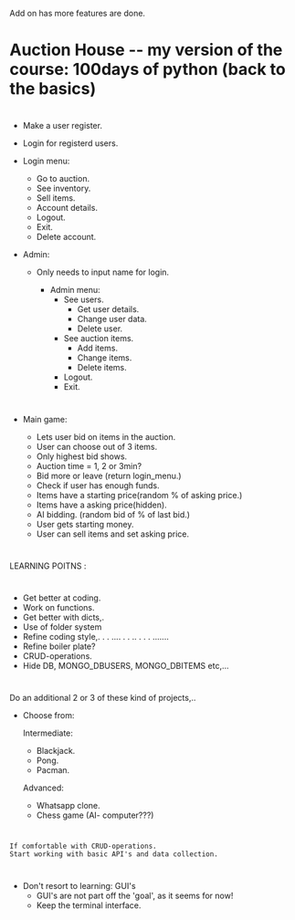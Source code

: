 Add on has more features are done.

#

# Auction House -- my version of the course: 100days of python (back to the basics)

#

- Make a user register.
- Login for registerd users.
- Login menu:

  - Go to auction.
  - See inventory.
  - Sell items.
  - Account details.
  - Logout.
  - Exit.
  - Delete account.

- Admin:

  - Only needs to input name for login.

    - Admin menu:
      - See users.
        - Get user details.
        - Change user data.
        - Delete user.
      - See auction items.
        - Add items.
        - Change items.
        - Delete items.
      - Logout.
      - Exit.

#

- Main game:

  - Lets user bid on items in the auction.
  - User can choose out of 3 items.
  - Only highest bid shows.
  - Auction time = 1, 2 or 3min?
  - Bid more or leave (return login_menu.)
  - Check if user has enough funds.
  - Items have a starting price(random % of asking price.)
  - Items have a asking price(hidden).
  - AI bidding. (random bid of % of last bid.)
  - User gets starting money.
  - User can sell items and set asking price.

#

LEARNING POITNS :

#

- Get better at coding.
- Work on functions.
- Get better with dicts,.
- Use of folder system
- Refine coding style,. . . .... . . .. . . . .......
- Refine boiler plate?
- CRUD-operations.
- Hide DB, MONGO_DBUSERS, MONGO_DBITEMS etc,...

#

Do an additional 2 or 3 of these kind of projects,..

- Choose from:

  Intermediate:

  - Blackjack.
  - Pong.
  - Pacman.

  Advanced:

  - Whatsapp clone.
  - Chess game (AI- computer???)

#

    If comfortable with CRUD-operations.
    Start working with basic API's and data collection.

#

- Don't resort to learning: GUI's
  - GUI's are not part off the 'goal', as it seems for now!
  - Keep the terminal interface.

#
